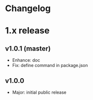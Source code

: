 
Changelog
=========


# 1.x release

## v1.0.1 (master)

- Enhance: doc
- Fix: define command in package.json

## v1.0.0

- Major: initial public release
